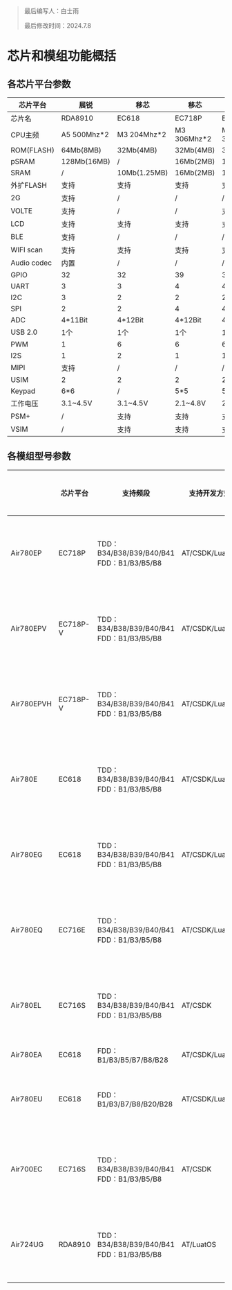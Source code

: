 

> 最后编写人：白士雨
>
> 最后修改时间：2024.7.8

# 芯片和模组功能概括

## 各芯片平台参数

| 芯片平台    | 展锐        | 移芯         | 移芯        | 移芯        | 移芯        | 移芯        | 移芯        |
| ----------- | ----------- | ------------ | ----------- | ----------- | ----------- | ----------- | ----------- |
| 芯片名      | RDA8910     | EC618        | EC718P      | EC718P-V    | EC718U      | EC716S      | EC716E      |
| CPU主频     | A5 500Mhz*2 | M3 204Mhz*2  | M3 306Mhz*2 | M3 306Mhz*2 | M3 306Mhz*2 | M3 204Mhz*2 | M3 204Mhz*2 |
| ROM(FLASH)  | 64Mb(8MB)   | 32Mb(4MB)    | 32Mb(4MB)   | 32Mb(4MB)   | 64Mb(8MB)   | 16Mb(2MB)   | 32Mb(4MB)   |
| pSRAM       | 128Mb(16MB) | /            | 16Mb(2MB)   | 16Mb(2MB)   | 16Mb(2MB)   | /           | /           |
| SRAM        | /           | 10Mb(1.25MB) | 16Mb(2MB)   | 16Mb(2MB)   | 16Mb(2MB)   | 8Mb(1MB)    | 8Mb(1MB)    |
| 外扩FLASH   | 支持        | 支持         | 支持        | 支持        | 支持        | /           | /           |
| 2G          | 支持        | /            | /           | /           | /           | /           | /           |
| VOLTE       | 支持        | /            | /           | 支持        | 支持        | /           | /           |
| LCD         | 支持        | 支持         | 支持        | 支持        | 支持        | /           | /           |
| BLE         | 支持        | /            | /           | /           | /           | /           | /           |
| WIFI scan   | 支持        | 支持         | 支持        | 支持        | 支持        | 支持        | 支持        |
| Audio codec | 内置        | /            | /           | /           | /           | /           | /           |
| GPIO        | 32          | 32           | 39          | 39          | 39          | 21          | 21          |
| UART        | 3           | 3            | 4           | 4           | 4           | 3           | 3           |
| I2C         | 3           | 2            | 2           | 2           | 2           | 1           | 1           |
| SPI         | 2           | 2            | 4           | 4           | 4           | 1           | 1           |
| ADC         | 4*11Bit     | 4*12Bit      | 4*12Bit     | 4*12Bit     | 4*12Bit     | 0           | 0           |
| USB 2.0     | 1个         | 1个          | 1个         | 1个         | 1个         | 1个         | 1个         |
| PWM         | 1           | 6            | 6           | 6           | 6           | 6           | 6           |
| I2S         | 1           | 2            | 1           | 1           | 1           | /           | /           |
| MIPI        | 支持        | /            | /           | /           | /           | /           | /           |
| USIM        | 2           | 2            | 2           | 2           | 2           | 2           | 2           |
| Keypad      | 6*6         | /            | 5*5         | 5*5         | 5*5         | /           | /           |
| 工作电压    | 3.1~4.5V    | 3.1~4.5V     | 2.1~4.8V    | 2.1~4.8V    | 2.1~4.8V    | 3.1~4.5V    | 3.1~4.5V    |
| PSM+        | /           | 支持         | 支持        | 支持        | 支持        | 支持        | 支持        |
| VSIM        | /           | 支持         | 支持        | 支持        | 支持        | 支持        | 支持        |



## 各模组型号参数

|            | 芯片平台 | 支持频段                                       | 支持开发方式   | 内置GPS芯片 | 支持VoLTE | 内置audio codec | 适用地区         |
| ---------- | -------- | ---------------------------------------------- | -------------- | ----------- | --------- | --------------- | ---------------- |
| Air780EP   | EC718P   | TDD：B34/B38/B39/B40/B41<br />FDD：B1/B3/B5/B8 | AT/CSDK/LuatOS | /           | /         | /               | 中国/印度/东南亚 |
| Air780EPV  | EC718P-V | TDD：B34/B38/B39/B40/B41<br />FDD：B1/B3/B5/B8 | AT/CSDK/LuatOS | /           | 支持      | /               | 中国/印度/东南亚 |
| Air780EPVH | EC718P-V | TDD：B34/B38/B39/B40/B41<br />FDD：B1/B3/B5/B8 | AT/CSDK/LuatOS | 内置        | 支持      | 内置            | 中国/印度/东南亚 |
| Air780E    | EC618    | TDD：B34/B38/B39/B40/B41<br />FDD：B1/B3/B5/B8 | AT/CSDK/LuatOS | /           | /         | /               | 中国/印度/东南亚 |
| Air780EG   | EC618    | TDD：B34/B38/B39/B40/B41<br />FDD：B1/B3/B5/B8 | AT/CSDK/LuatOS | 内置        | /         | /               | 中国/印度/东南亚 |
| Air780EQ   | EC716E   | TDD：B34/B38/B39/B40/B41<br />FDD：B1/B3/B5/B8 | AT/CSDK/LuatOS | /           | /         | /               | 中国/印度/东南亚 |
| Air780EL   | EC716S   | TDD：B34/B38/B39/B40/B41<br />FDD：B1/B3/B5/B8 | AT/CSDK        | /           | /         | /               | 中国/印度/东南亚 |
| Air780EA   | EC618    | FDD：B1/B3/B5/B7/B8/B28                        | AT/CSDK/LuatOS | /           | /         | /               | 亚洲             |
| Air780EU   | EC618    | FDD：B1/B3/B7/B8/B20/B28                       | AT/CSDK/LuatOS | /           | /         | /               | 欧洲/中东/非洲   |
| Air700EC   | EC716S   | TDD：B34/B38/B39/B40/B41<br />FDD：B1/B3/B5/B8 | AT/CSDK        | /           | /         | /               | 中国/印度/东南亚 |
| Air724UG   | RDA8910  | TDD：B34/B38/B39/B40/B41<br />FDD：B1/B3/B5/B8 | AT/LuatOS      | 内置        | 支持      | /               | 中国/印度/东南亚 |

